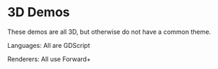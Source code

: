 # 3D Demos

These demos are all 3D, but otherwise do not have a common theme.

Languages: All are GDScript

Renderers: All use Forward+
